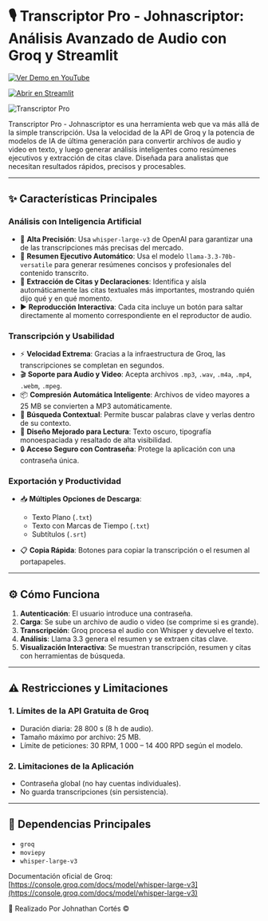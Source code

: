 # 🎙️ Transcriptor Pro - Johnascriptor: Análisis Avanzado de Audio con Groq y Streamlit

[![Ver Demo en YouTube](https://img.shields.io/badge/YouTube-FF0000?style=for-the-badge&logo=youtube&logoColor=white)](https://youtu.be/J0HS74nG--I)

[![Abrir en Streamlit](https://static.streamlit.io/badges/streamlit_badge_black_white.svg)](https://johnascriber.streamlit.app/)

![Transcriptor Pro](https://github.com/user-attachments/assets/b02ab74f-d210-40e5-b92e-4a831af668ee)

Transcriptor Pro - Johnascriptor es una herramienta web que va más allá de la simple transcripción. Usa la velocidad de la API de Groq y la potencia de modelos de IA de última generación para convertir archivos de audio y video en texto, y luego generar análisis inteligentes como resúmenes ejecutivos y extracción de citas clave. Diseñada para analistas que necesitan resultados rápidos, precisos y procesables.

---

## ✨ Características Principales

### Análisis con Inteligencia Artificial

* 🎯 **Alta Precisión**: Usa `whisper-large-v3` de OpenAI para garantizar una de las transcripciones más precisas del mercado.
* 📝 **Resumen Ejecutivo Automático**: Usa el modelo `llama-3.3-70b-versatile` para generar resúmenes concisos y profesionales del contenido transcrito.
* 💬 **Extracción de Citas y Declaraciones**: Identifica y aísla automáticamente las citas textuales más importantes, mostrando quién dijo qué y en qué momento.
* ▶️ **Reproducción Interactiva**: Cada cita incluye un botón para saltar directamente al momento correspondiente en el reproductor de audio.

### Transcripción y Usabilidad

* ⚡ **Velocidad Extrema**: Gracias a la infraestructura de Groq, las transcripciones se completan en segundos.
* 🎬 **Soporte para Audio y Video**: Acepta archivos `.mp3`, `.wav`, `.m4a`, `.mp4`, `.webm`, `.mpeg`.
* 📦 **Compresión Automática Inteligente**: Archivos de video mayores a 25 MB se convierten a MP3 automáticamente.
* 🔎 **Búsqueda Contextual**: Permite buscar palabras clave y verlas dentro de su contexto.
* 🎨 **Diseño Mejorado para Lectura**: Texto oscuro, tipografía monoespaciada y resaltado de alta visibilidad.
* 🔒 **Acceso Seguro con Contraseña**: Protege la aplicación con una contraseña única.

### Exportación y Productividad

* 📥 **Múltiples Opciones de Descarga**:

  * Texto Plano (`.txt`)
  * Texto con Marcas de Tiempo (`.txt`)
  * Subtítulos (`.srt`)
* 📋 **Copia Rápida**: Botones para copiar la transcripción o el resumen al portapapeles.

---

## ⚙️ Cómo Funciona

1. **Autenticación**: El usuario introduce una contraseña.
2. **Carga**: Se sube un archivo de audio o video (se comprime si es grande).
3. **Transcripción**: Groq procesa el audio con Whisper y devuelve el texto.
4. **Análisis**: Llama 3.3 genera el resumen y se extraen citas clave.
5. **Visualización Interactiva**: Se muestran transcripción, resumen y citas con herramientas de búsqueda.

---

## ⚠️ Restricciones y Limitaciones

### 1. Límites de la API Gratuita de Groq

* Duración diaria: 28 800 s (8 h de audio).
* Tamaño máximo por archivo: 25 MB.
* Límite de peticiones: 30 RPM, 1 000 – 14 400 RPD según el modelo.

### 2. Limitaciones de la Aplicación

* Contraseña global (no hay cuentas individuales).
* No guarda transcripciones (sin persistencia).

---

## 🧩 Dependencias Principales

* `groq`
* `moviepy`
* `whisper-large-v3`

Documentación oficial de Groq: [https://console.groq.com/docs/model/whisper-large-v3](https://console.groq.com/docs/model/whisper-large-v3)

🤖 Realizado Por Johnathan Cortés ©️
